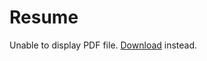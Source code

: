 # Resume

<object data="assets/pdf/frederickkdp-resume.pdf" type="application/pdf" width="100%" height="500px">
    <p>Unable to display PDF file. <a href="assets/pdf/frederickkdp-resume.pdf">Download</a> instead.</p>
</object>